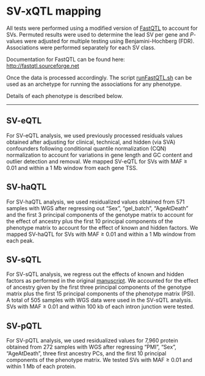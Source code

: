 SV-xQTL mapping
================

All tests were performed using a modified version of [FastQTL](https://github.com/hall-lab/fastqtl) to account for SVs. Permuted results were used to determine the lead SV per gene and *P*-values were adjusted for multiple testing using Benjamini-Hochberg (FDR). Associations were performed separately for each SV class. 

Documentation for FastQTL can be found here: http://fastqtl.sourceforge.net

Once the data is processed accordingly. The script [runFastQTL.sh](https://github.com/RajLabMSSM/AMP_AD_StructuralVariation/tree/main/analysis/xQTL/runFastQTL.sh) can be used as an archetype for running the associations for any phenotype.

Details of each phenotype is described below.

------

## SV-eQTL

For SV-eQTL analysis, we used previously processed residuals values obtained after adjusting for clinical, technical, and hidden (via SVA) confounders following conditional quantile normalization (CQN) normalization to account for variations in gene length and GC content and outlier detection and removal. We mapped SV-eQTL for SVs with MAF ≥ 0.01 and within a 1 Mb window from each gene TSS. 

## SV-haQTL

For SV-haQTL analysis, we used residualized values obtained from 571 samples with WGS after regressing out “Sex”, “gel_batch”, “AgeAtDeath” and the first 3 principal components of the genotype matrix to account for the effect of ancestry plus the first 10 principal components of the phenotype matrix to account for the effect of known and hidden factors. We mapped SV-haQTL for SVs with MAF ≥ 0.01 and within a 1 Mb window from each peak. 

## SV-sQTL

For SV-sQTL analysis, we regress out the effects of known and hidden factors as performed in the original [manuscript](https://www.nature.com/articles/s41588-018-0238-1). We accounted for the effect of ancestry given by the first three principal components of the genotype matrix plus the first 15 principal components of the phenotype matrix (PSI). A total of 505 samples with WGS data were used in the SV-sQTL analysis. SVs with MAF ≥ 0.01 and within 100 kb of each intron junction were tested.

## SV-pQTL

For SV-pQTL analysis, we used residualized values for 7,960 protein obtained from 272 samples with WGS after regressing “PMI”, “Sex”, “AgeAtDeath”, three first ancestry PCs, and the first 10 principal components of the phenotype matrix. We tested SVs with MAF ≥ 0.01 and within 1 Mb of each protein.

